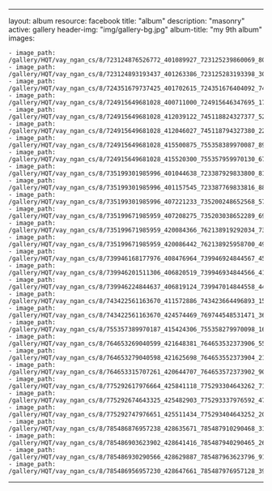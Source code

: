 
---
layout: album
resource: facebook
title: "album"
description: "masonry"
active: gallery
header-img: "img/gallery-bg.jpg"
album-title: "my 9th album"
images:
    
    - image_path: /gallery/HQT/vay_ngan_cs/8/723124876526772_401089927_723125239860069_8096143155793713065_n.jpg
    - image_path: /gallery/HQT/vay_ngan_cs/8/723124893193437_401263386_723125283193398_3039792999506675918_n.jpg
    - image_path: /gallery/HQT/vay_ngan_cs/8/724351679737425_401702615_724351676404092_7428581727809445310_n.jpg
    - image_path: /gallery/HQT/vay_ngan_cs/8/724915649681028_400711000_724915646347695_1797397754272061403_n.jpg
    - image_path: /gallery/HQT/vay_ngan_cs/8/724915649681028_412039122_745118824327377_5224829427461221469_n.jpg
    - image_path: /gallery/HQT/vay_ngan_cs/8/724915649681028_412046027_745118794327380_2238139919249078202_n.jpg
    - image_path: /gallery/HQT/vay_ngan_cs/8/724915649681028_415500875_755358389970087_8980049000007723632_n.jpg
    - image_path: /gallery/HQT/vay_ngan_cs/8/724915649681028_415520300_755357959970130_6718422581679330581_n.jpg
    - image_path: /gallery/HQT/vay_ngan_cs/8/735199301985996_401044638_723387929833800_8159931010796302301_n.jpg
    - image_path: /gallery/HQT/vay_ngan_cs/8/735199301985996_401157545_723387769833816_8813137578849478_n.jpg
    - image_path: /gallery/HQT/vay_ngan_cs/8/735199301985996_407221233_735200248652568_5785125414031740664_n.jpg
    - image_path: /gallery/HQT/vay_ngan_cs/8/735199671985959_407208275_735203038652289_6915298554859831612_n.jpg
    - image_path: /gallery/HQT/vay_ngan_cs/8/735199671985959_420084366_762138919292034_7391097166643596010_n.jpg
    - image_path: /gallery/HQT/vay_ngan_cs/8/735199671985959_420086442_762138925958700_492685200206390681_n.jpg
    - image_path: /gallery/HQT/vay_ngan_cs/8/739946168177976_408476964_739946924844567_4531504809753699857_n.jpg
    - image_path: /gallery/HQT/vay_ngan_cs/8/739946201511306_406820519_739946934844566_4180852400881120492_n.jpg
    - image_path: /gallery/HQT/vay_ngan_cs/8/739946224844637_406819124_739947014844558_4416557838552480996_n.jpg
    - image_path: /gallery/HQT/vay_ngan_cs/8/743422561163670_411572886_743423664496893_1532328845575664207_n.jpg
    - image_path: /gallery/HQT/vay_ngan_cs/8/743422561163670_424574469_769744548531471_362819037575361931_n.jpg
    - image_path: /gallery/HQT/vay_ngan_cs/8/755357389970187_415424306_755358279970098_1695863791597112162_n.jpg
    - image_path: /gallery/HQT/vay_ngan_cs/8/764653269040599_421648381_764653532373906_5520800225774200072_n.jpg
    - image_path: /gallery/HQT/vay_ngan_cs/8/764653279040598_421625698_764653552373904_2126385675954588926_n.jpg
    - image_path: /gallery/HQT/vay_ngan_cs/8/764653315707261_420644707_764653572373902_9068416622288350117_n.jpg
    - image_path: /gallery/HQT/vay_ngan_cs/8/775292617976664_425841118_775293304643262_7123991713409610938_n.jpg
    - image_path: /gallery/HQT/vay_ngan_cs/8/775292674643325_425482903_775293337976592_4736073151782374555_n.jpg
    - image_path: /gallery/HQT/vay_ngan_cs/8/775292747976651_425511434_775293404643252_2042680144977186888_n.jpg
    - image_path: /gallery/HQT/vay_ngan_cs/8/785486876957238_428635671_785487910290468_3144120804400861564_n.jpg
    - image_path: /gallery/HQT/vay_ngan_cs/8/785486903623902_428641416_785487940290465_2652127302557368600_n.jpg
    - image_path: /gallery/HQT/vay_ngan_cs/8/785486930290566_428629887_785487963623796_9116260537597753204_n.jpg
    - image_path: /gallery/HQT/vay_ngan_cs/8/785486956957230_428647661_785487976957128_3947468959436426639_n.jpg
---